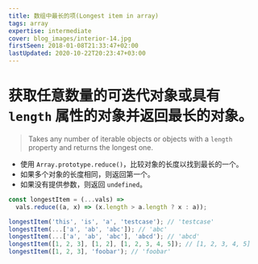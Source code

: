 ```yaml
---
title: 数组中最长的项(Longest item in array)
tags: array
expertise: intermediate
cover: blog_images/interior-14.jpg
firstSeen: 2018-01-08T21:33:47+02:00
lastUpdated: 2020-10-22T20:23:47+03:00
---
```


# 获取任意数量的可迭代对象或具有 `length` 属性的对象并返回最长的对象。
> Takes any number of iterable objects or objects with a `length` property and returns the longest one.

- 使用 `Array.prototype.reduce()`，比较对象的长度以找到最长的一个。
- 如果多个对象的长度相同，则返回第一个。
- 如果没有提供参数，则返回 `undefined`。

```js
const longestItem = (...vals) =>
  vals.reduce((a, x) => (x.length > a.length ? x : a));
```

```js
longestItem('this', 'is', 'a', 'testcase'); // 'testcase'
longestItem(...['a', 'ab', 'abc']); // 'abc'
longestItem(...['a', 'ab', 'abc'], 'abcd'); // 'abcd'
longestItem([1, 2, 3], [1, 2], [1, 2, 3, 4, 5]); // [1, 2, 3, 4, 5]
longestItem([1, 2, 3], 'foobar'); // 'foobar'
```

